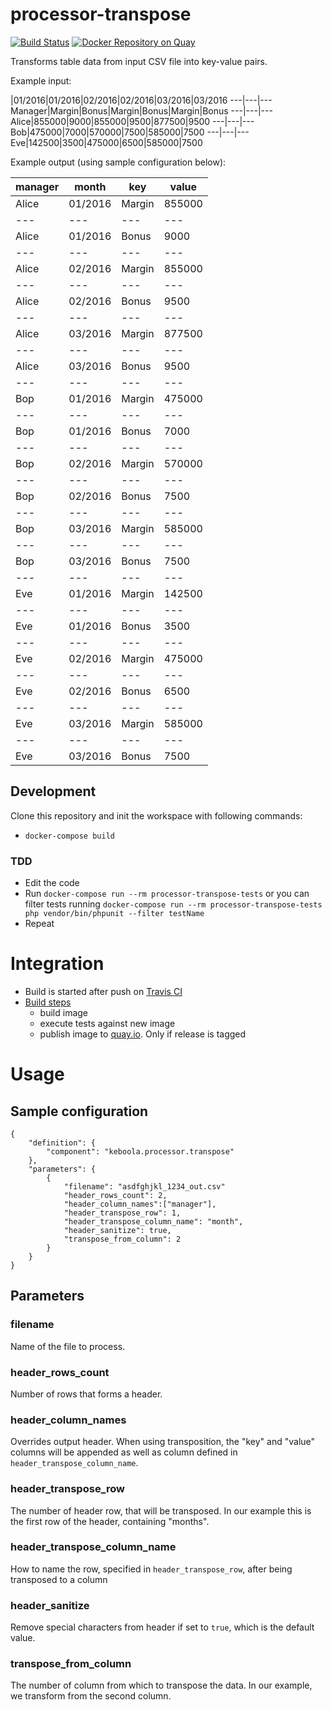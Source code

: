 # processor-transpose

[![Build Status](https://travis-ci.org/keboola/processor-transpose.svg?branch=master)](https://travis-ci.org/keboola/processor-transpose)
[![Docker Repository on Quay](https://quay.io/repository/keboola/processor-transpose/status "Docker Repository on Quay")](https://quay.io/repository/keboola/processor-transpose)

Transforms table data from input CSV file into key-value pairs. 

Example input:

|01/2016|01/2016|02/2016|02/2016|03/2016|03/2016
---|---|---
Manager|Margin|Bonus|Margin|Bonus|Margin|Bonus
---|---|---
Alice|855000|9000|855000|9500|877500|9500
---|---|---
Bob|475000|7000|570000|7500|585000|7500
---|---|---
Eve|142500|3500|475000|6500|585000|7500

Example output (using sample configuration below):

manager|month|key|value
---|---|---|---
Alice|01/2016|Margin|855000
---|---|---|---
Alice|01/2016|Bonus|9000
---|---|---|---
Alice|02/2016|Margin|855000
---|---|---|---
Alice|02/2016|Bonus|9500
---|---|---|---
Alice|03/2016|Margin|877500
---|---|---|---
Alice|03/2016|Bonus|9500
---|---|---|---
Bop|01/2016|Margin|475000
---|---|---|---
Bop|01/2016|Bonus|7000
---|---|---|---
Bop|02/2016|Margin|570000
---|---|---|---
Bop|02/2016|Bonus|7500
---|---|---|---
Bop|03/2016|Margin|585000
---|---|---|---
Bop|03/2016|Bonus|7500
---|---|---|---
Eve|01/2016|Margin|142500
---|---|---|---
Eve|01/2016|Bonus|3500
---|---|---|---
Eve|02/2016|Margin|475000
---|---|---|---
Eve|02/2016|Bonus|6500
---|---|---|---
Eve|03/2016|Margin|585000
---|---|---|---
Eve|03/2016|Bonus|7500



## Development
 
Clone this repository and init the workspace with following commands:

- `docker-compose build`

### TDD 

 - Edit the code
 - Run `docker-compose run --rm processor-transpose-tests` or you can filter tests running `docker-compose run --rm processor-transpose-tests php vendor/bin/phpunit --filter testName`
 - Repeat
 
# Integration
 - Build is started after push on [Travis CI](https://travis-ci.org/keboola/processor-transpose)
 - [Build steps](https://github.com/keboola/processor-transpose/blob/master/.travis.yml)
   - build image
   - execute tests against new image
   - publish image to [quay.io](https://quay.io/repository/keboola/processor-transpose). Only if release is tagged
   
# Usage

## Sample configuration

```
{  
    "definition": {
        "component": "keboola.processor.transpose"
    },
    "parameters": {
        {
            "filename": "asdfghjkl_1234_out.csv"
            "header_rows_count": 2,
            "header_column_names":["manager"],
            "header_transpose_row": 1,
            "header_transpose_column_name": "month",
            "header_sanitize": true,
            "transpose_from_column": 2                            
        } 
    }
}
```

## Parameters

### filename

Name of the file to process.

### header_rows_count

Number of rows that forms a header.

### header_column_names

Overrides output header. 
When using transposition, the "key" and "value" columns will be appended 
as well as column defined in `header_transpose_column_name`.

### header_transpose_row

The number of header row, that will be transposed. 
In our example this is the first row of the header, containing "months".
 
### header_transpose_column_name

How to name the row, specified in `header_transpose_row`, after being transposed to a column

### header_sanitize

Remove special characters from header if set to `true`, which is the default value.
 
### transpose_from_column

The number of column from which to transpose the data.
In our example, we transform from the second column.


